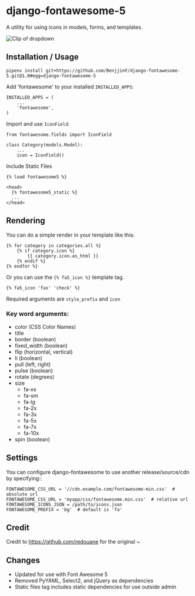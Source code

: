 # django-fontawesome-5

A utility for using icons in models, forms, and templates.

![Clip of dropdown](https://github.com/BenjjinF/django-fontawesome/blob/master/docs/images/django-fontawesome-5.gif)

## Installation / Usage

    pipenv install git+https://github.com/BenjjinF/django-fontawesome-5.git@1.0#egg=django-fontawesome-5

Add 'fontawesome' to your installed `INSTALLED_APPS`:

    INSTALLED_APPS = (
        ...
        'fontawesome',
    )


Import and use `IconField`:
    
    from fontawesome.fields import IconField

    class Category(models.Model):
        ...
        icon = IconField()


Include Static Files

    {% load fontawesome5 %}

    <head>
      {% fontawesome5_static %} 
      ...
    </head>

## Rendering

You can do a simple render  in your template like this:
    
    {% for category in categories.all %}
        {% if category.icon %}
            {{ category.icon.as_html }}
        {% endif %}
    {% endfor %}

Or you can use the `{% fa5_icon %}` template tag.

    {% fa5_icon 'fas' 'check' %}

Required arguments are `style_prefix` and `icon`

### Key word arguments:
  - color (CSS Color Names)
  - title
  - border (boolean)
  - fixed_width (boolean)
  - flip (horizontal, vertical)
  - li (boolean)
  - pull (left, right)
  - pulse (boolean)
  - rotate (degrees)
  - size 
     - fa-xs
     - fa-sm
     - fa-lg
     - fa-2x
     - fa-3x
     - fa-5x
     - fa-7x
     - fa-10x
  - spin (boolean)
  
## Settings

You can configure django-fontawesome to use another release/source/cdn by specifying::

    FONTAWESOME_CSS_URL = '//cdn.example.com/fontawesome-min.css'  # absolute url
    FONTAWESOME_CSS_URL = 'myapp/css/fontawesome.min.css'  # relative url
    FONTAWESOME_ICONS_JSON = /path/to/icons.json
    FONTAWESOME_PREFIX = 'bg'  # default is 'fa'

## Credit

Credit to https://github.com/redouane for the original ~

## Changes
 - Updated for use with Font Awesome 5
 - Removed PyYAML, Select2, and jQuery as dependencies
 - Static files tag includes static dependencies for use outside admin
